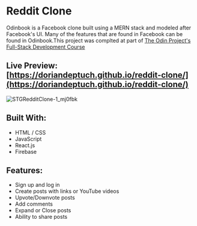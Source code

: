 # Reddit Clone

Odinbook is a Facebook clone built using a MERN stack and modeled after Facebook's UI. Many of the features that are found in Facebook can be found in Odinbook.This project was complted at part of [The Odin Project's Full-Stack Development Course](https://www.theodinproject.com/paths/full-stack-javascript/courses/nodejs)

## Live Preview: [https://doriandeptuch.github.io/reddit-clone/](https://doriandeptuch.github.io/reddit-clone/)

![STGRedditClone-1_mj0fbk](https://user-images.githubusercontent.com/59514779/207978299-33c47f83-87ce-482a-9dd3-a0977e24b055.gif)


## Built With:
* HTML / CSS
* JavaScript
* React.js
* Firebase


## Features:
* Sign up and log in
* Create posts with links or YouTube videos
* Upvote/Downvote posts
* Add comments
* Expand or Close posts
* Ability to share posts

